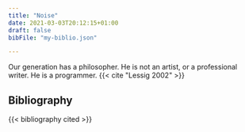 ```yaml
---
title: "Noise"
date: 2021-03-03T20:12:15+01:00
draft: false
bibFile: "my-biblio.json"

---
```

Our generation has a philosopher.
He is not an artist, or a professional writer.
He is a programmer. {{< cite "Lessig 2002" >}}


## Bibliography

<!-- The bibliography will display works from path/to/bib.json -->
{{< bibliography  cited >}}
